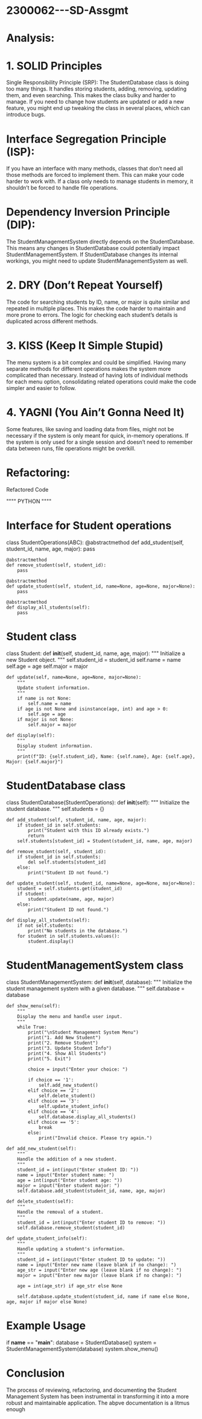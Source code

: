 # 2300062---SD-Assgmt
# Analysis:

# 1. SOLID Principles
Single Responsibility Principle (SRP):
The StudentDatabase class is doing too many things. It handles storing students, adding, removing, updating them, and even searching. This makes the class bulky and harder to manage.
If you need to change how students are updated or add a new feature, you might end up tweaking the class in several places, which can introduce bugs.


# Interface Segregation Principle (ISP):
 If you have an interface with many methods, classes that don’t need all those methods are forced to implement them. This can make your code harder to work with.
If a class only needs to manage students in memory, it shouldn’t be forced to handle file operations.

# Dependency Inversion Principle (DIP):
The StudentManagementSystem directly depends on the StudentDatabase. This means any changes in StudentDatabase could potentially impact StudentManagementSystem.
If StudentDatabase changes its internal workings, you might need to update StudentManagementSystem as well.

# 2. DRY (Don’t Repeat Yourself)
The code for searching students by ID, name, or major is quite similar and repeated in multiple places. This makes the code harder to maintain and more prone to errors.
The logic for checking each student’s details is duplicated across different methods.

# 3. KISS (Keep It Simple Stupid)
The menu system is a bit complex and could be simplified. Having many separate methods for different operations makes the system more complicated than necessary.
Instead of having lots of individual methods for each menu option, consolidating related operations could make the code simpler and easier to follow.

# 4. YAGNI (You Ain’t Gonna Need It)
Some features, like saving and loading data from files, might not be necessary if the system is only meant for quick, in-memory operations.
If the system is only used for a single session and doesn’t need to remember data between runs, file operations might be overkill.


# Refactoring:
Refactored Code

""""
PYTHON
""""
# Interface for Student operations
class StudentOperations(ABC):
    @abstractmethod
    def add_student(self, student_id, name, age, major):
        pass

    @abstractmethod
    def remove_student(self, student_id):
        pass

    @abstractmethod
    def update_student(self, student_id, name=None, age=None, major=None):
        pass

    @abstractmethod
    def display_all_students(self):
        pass


# Student class
class Student:
    def __init__(self, student_id, name, age, major):
        """
        Initialize a new Student object.
        """
        self.student_id = student_id
        self.name = name
        self.age = age
        self.major = major

    def update(self, name=None, age=None, major=None):
        """
        Update student information.
        """
        if name is not None:
            self.name = name
        if age is not None and isinstance(age, int) and age > 0:
            self.age = age
        if major is not None:
            self.major = major

    def display(self):
        """
        Display student information.
        """
        print(f"ID: {self.student_id}, Name: {self.name}, Age: {self.age}, Major: {self.major}")


# StudentDatabase class
class StudentDatabase(StudentOperations):
    def __init__(self):
        """
        Initialize the student database.
        """
        self.students = {}

    def add_student(self, student_id, name, age, major):
        if student_id in self.students:
            print("Student with this ID already exists.")
            return
        self.students[student_id] = Student(student_id, name, age, major)

    def remove_student(self, student_id):
        if student_id in self.students:
            del self.students[student_id]
        else:
            print("Student ID not found.")

    def update_student(self, student_id, name=None, age=None, major=None):
        student = self.students.get(student_id)
        if student:
            student.update(name, age, major)
        else:
            print("Student ID not found.")

    def display_all_students(self):
        if not self.students:
            print("No students in the database.")
        for student in self.students.values():
            student.display()


# StudentManagementSystem class
class StudentManagementSystem:
    def __init__(self, database):
        """
        Initialize the student management system with a given database.
        """
        self.database = database

    def show_menu(self):
        """
        Display the menu and handle user input.
        """
        while True:
            print("\nStudent Management System Menu")
            print("1. Add New Student")
            print("2. Remove Student")
            print("3. Update Student Info")
            print("4. Show All Students")
            print("5. Exit")

            choice = input("Enter your choice: ")

            if choice == '1':
                self.add_new_student()
            elif choice == '2':
                self.delete_student()
            elif choice == '3':
                self.update_student_info()
            elif choice == '4':
                self.database.display_all_students()
            elif choice == '5':
                break
            else:
                print("Invalid choice. Please try again.")

    def add_new_student(self):
        """
        Handle the addition of a new student.
        """
        student_id = int(input("Enter student ID: "))
        name = input("Enter student name: ")
        age = int(input("Enter student age: "))
        major = input("Enter student major: ")
        self.database.add_student(student_id, name, age, major)

    def delete_student(self):
        """
        Handle the removal of a student.
        """
        student_id = int(input("Enter student ID to remove: "))
        self.database.remove_student(student_id)

    def update_student_info(self):
        """
        Handle updating a student's information.
        """
        student_id = int(input("Enter student ID to update: "))
        name = input("Enter new name (leave blank if no change): ")
        age_str = input("Enter new age (leave blank if no change): ")
        major = input("Enter new major (leave blank if no change): ")

        age = int(age_str) if age_str else None

        self.database.update_student(student_id, name if name else None, age, major if major else None)


# Example Usage
if __name__ == "__main__":
    database = StudentDatabase()
    system = StudentManagementSystem(database)
    system.show_menu()

# Conclusion
The process of reviewing, refactoring, and documenting the Student Management System has been instrumental in transforming it into a more robust and maintainable application. The abpve documentation is a litmus enough          
